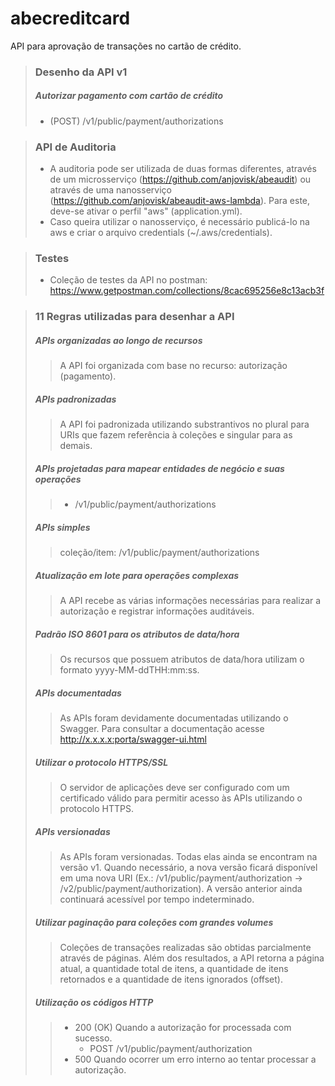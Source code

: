 # abecreditcard
API para aprovação de transações no cartão de crédito.

> ### Desenho da API v1
> ##### Autorizar pagamento com cartão de crédito
> - (POST) /v1/public/payment/authorizations

> ### API de Auditoria
> - A auditoria pode ser utilizada de duas formas diferentes, através de um microsserviço (https://github.com/anjovisk/abeaudit) ou através de uma nanosserviço (https://github.com/anjovisk/abeaudit-aws-lambda). Para este, deve-se ativar o perfil "aws" (application.yml).
> - Caso queira utilizar o nanosserviço, é necessário publicá-lo na aws e criar o arquivo credentials (~/.aws/credentials).

> ### Testes
> - Coleção de testes da API no postman: https://www.getpostman.com/collections/8cac695256e8c13acb3f

> ### 11 Regras utilizadas para desenhar a API
> ##### APIs organizadas ao longo de recursos
>> A API foi organizada com base no recurso: autorização (pagamento).
> ##### APIs padronizadas
>> A API foi padronizada utilizando substrantivos no plural para URIs que fazem referência à coleções e singular para as demais.
> ##### APIs projetadas para mapear entidades de negócio e suas operações
>> - /v1/public/payment/authorizations
> ##### APIs simples
>> coleção/item: /v1/public/payment/authorizations
> ##### Atualização em lote para operações complexas
>> A API recebe as várias informações necessárias para realizar a autorização e registrar informações auditáveis.
> ##### Padrão ISO 8601 para os atributos de data/hora
>> Os recursos que possuem atributos de data/hora utilizam o formato yyyy-MM-ddTHH:mm:ss.
> ##### APIs documentadas
>> As APIs foram devidamente documentadas utilizando o Swagger. Para consultar a documentação acesse http://x.x.x.x:porta/swagger-ui.html
> ##### Utilizar o protocolo HTTPS/SSL
>> O servidor de aplicações deve ser configurado com um certificado válido para permitir acesso às APIs utilizando o protocolo HTTPS.
> ##### APIs versionadas
>> As APIs foram versionadas. Todas elas ainda se encontram na versão v1. Quando necessário, a nova versão ficará disponível em uma nova URI (Ex.: /v1/public/payment/authorization -> /v2/public/payment/authorization). A versão anterior ainda continuará acessível por tempo indeterminado.
> ##### Utilizar paginação para coleções com grandes volumes
>>  Coleções de transações realizadas são obtidas parcialmente através de páginas. Além dos resultados, a API retorna a página atual, a quantidade total de itens, a quantidade de itens retornados e a quantidade de itens ignorados (offset).
> ##### Utilização os códigos HTTP
>> - 200 (OK) Quando a autorização for processada com sucesso.
>>   - POST /v1/public/payment/authorization
>> - 500 Quando ocorrer um erro interno ao tentar processar a autorização.
